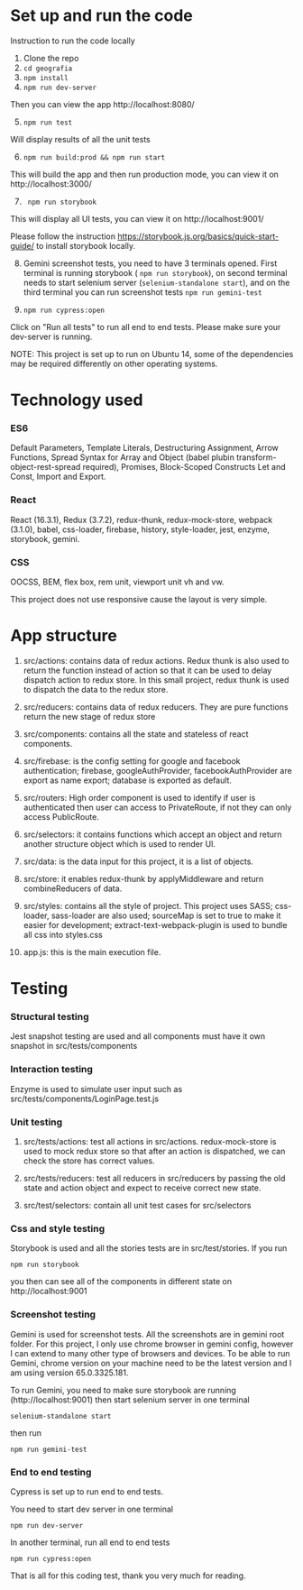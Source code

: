 # Set up and run the code

Instruction to run the code locally

1. Clone the repo
2. `cd geografia`
3. `npm install`
4. `npm run dev-server`

Then you can view the app http://localhost:8080/

5. `npm run test`

Will display results of all the unit tests

6. `npm run build:prod && npm run start`

This will build the app and then run production mode, you can view it on http://localhost:3000/

7. ` npm run storybook`

This will display all UI tests, you can view it on http://localhost:9001/

Please follow the instruction https://storybook.js.org/basics/quick-start-guide/ to install storybook locally.

8. Gemini screenshot tests, you need to have 3 terminals opened. First terminal is running storybook ( `npm run storybook`), on second terminal needs to start selenium server (`selenium-standalone start`), and on the third terminal you can run screenshot tests `npm run gemini-test`

9. `npm run cypress:open`

Click on "Run all tests" to run all end to end tests. Please make sure your dev-server is running.

NOTE: This project is set up to run on Ubuntu 14, some of the dependencies may be required differently on other operating systems.

# Technology used
### ES6

Default Parameters, Template Literals, Destructuring Assignment, Arrow Functions, Spread Syntax for Array and Object (babel plubin transform-object-rest-spread required), Promises, Block-Scoped Constructs Let and Const, Import and Export.

### React

React (16.3.1), Redux (3.7.2), redux-thunk, redux-mock-store, webpack (3.1.0), babel, css-loader, firebase, history, style-loader, jest, enzyme, storybook, gemini.

### CSS

OOCSS, BEM, flex box, rem unit, viewport unit vh and vw.

This project does not use responsive cause the layout is very simple.

# App structure

1. src/actions: contains  data of redux actions. Redux thunk is also used to return the function instead of action so that it can be used to delay dispatch action to redux store. In this small project, redux thunk is used to dispatch the data to the redux store.

2. src/reducers: contains data of redux reducers. They are pure functions return the new stage of redux store

3. src/components: contains all the state and stateless of react components.

4. src/firebase: is the config setting for google and facebook authentication; firebase, googleAuthProvider, facebookAuthProvider are export as name export; database is exported as default.

5. src/routers: High order component is used to identify if user is authenticated then user can access to PrivateRoute, if not they can only access PublicRoute.

6. src/selectors: it contains functions which accept an object and return another structure object which is used to render UI.

7. src/data: is the data input for this project, it is a list of objects.

8. src/store: it enables redux-thunk by applyMiddleware and return combineReducers of data.

9. src/styles: contains all the style of project. This project uses SASS; css-loader, sass-loader are also used; sourceMap is set to true to make it easier for development; extract-text-webpack-plugin is used to bundle all css into styles.css

10. app.js: this is the main execution file.

# Testing

### Structural testing

Jest snapshot testing are used and all components must have it own snapshot in src/tests/components

### Interaction testing

Enzyme is used to simulate user input such as src/tests/components/LoginPage.test.js

### Unit testing

1. src/tests/actions: test all actions in src/actions. redux-mock-store is used to mock redux store so that after an action is dispatched, we can check the store has correct values.

2. src/tests/reducers: test all reducers in src/reducers by passing the old state and action object and expect to receive correct new state.

3. src/test/selectors: contain all unit test cases for src/selectors

### Css and style testing

Storybook is used and all the stories tests are in src/test/stories. If you run

`npm run storybook`

you then can see all of the components in different state on http://localhost:9001

### Screenshot testing

Gemini is used for screenshot tests. All the screenshots are in gemini root folder. For this project, I only use chrome browser in gemini config, however I can extend to many other type of browsers and devices. To be able to run Gemini, chrome version on your machine need to be the latest version and I am using version 65.0.3325.181.

To run Gemini, you need to make sure storybook are running (http://localhost:9001) then start selenium server in one terminal

`selenium-standalone start`

then run 

`npm run gemini-test`

### End to end testing

Cypress is set up to run end to end tests. 

You need to start dev server in one terminal 

`npm run dev-server`

In another terminal, run all end to end tests

`npm run cypress:open`

That is all for this coding test, thank you very much for reading.
